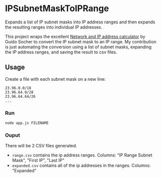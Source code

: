 ﻿IPSubnetMaskToIPRange
=====================

Expands a list of IP subnet masks into IP address ranges and then expands the resulting ranges into individual IP addresses.

This project wraps the excellent [Network and IP address calculator](http://www.tuxgraphics.org/toolbox/network_address_calculator_add.html "Network and IP address calculator") by Guido Socher to convert the IP subnet mask to an IP range. My contribution is just automating the conversion using a list of subnet masks, expanding the IP address ranges, and saving the result to csv files.

## Usage

Create a file with each subnet mask on a new line:

```text
23.96.0.0/18
23.96.64.0/28
23.96.64.64/26
...
```

### Run

```text
node app.js FILENAME
```

### Ouput

There will be 2 CSV files generated.  
* `range.csv` contains the ip address ranges. Columns: "IP Range Subnet Mask", "First IP", "Last IP"
* `expanded.csv` contains all of the ip addresses in the ranges. Columns: "Expanded"


